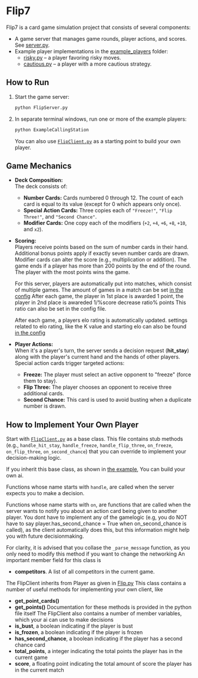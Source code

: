 # Flip7

Flip7 is a card game simulation project that consists of several components:

- A game server that manages game rounds, player actions, and scores. See [server.py](./server.py).
- Example player implementations in the [example_players](./example_players) folder:
  - [risky.py](./example_players/risky.py) – a player favoring risky moves.
  - [cautious.py](./example_players/cautious.py) – a player with a more cautious strategy.

## How to Run

1. Start the game server:
   ```bash
   python FlipServer.py
   ```
2. In separate terminal windows, run one or more of the example players:
   ```bash
   python ExampleCallingStation
   ```
   You can also use [`FlipClient.py`](./FlipClientv.py) as a starting point to build your own player.

## Game Mechanics

- **Deck Composition:**  
  The deck consists of:
  - **Number Cards:** Cards numbered 0 through 12. The count of each card is equal to its value (except for 0 which appears only once).
  - **Special Action Cards:** Three copies each of `"Freeze!"`, `"Flip Three!"`, and `"Second Chance"`.
  - **Modifier Cards:** One copy each of the modifiers (`+2`, `+4`, `+6`, `+8`, `+10`, and `x2`).

- **Scoring:**  
  Players receive points based on the sum of number cards in their hand. Additional bonus points apply if exactly seven number cards are drawn. Modifier cards can alter the score (e.g., multiplication or addition).
  The game ends if a player has more than 200 points by the end of the round. The player with the most points wins the game.

  For this server, players are automatically put into matches, which consist of multiple games.
  The amount of games in a match can be set [in the config](./config.py)
  After each game, the player in 1st place is awarded 1 point, the player in 2nd place is awareded 1/%score decrease ratio% points
  This ratio can also be set in the config file.

  After each game, a players elo rating is automatically updated.
  settings related to elo rating, like the K value and starting elo can also be found [in the config](./config.py)

- **Player Actions:**  
  When it's a player's turn, the server sends a decision request (**hit_stay**) along with the player's current hand and the hands of other players.  
  Special action cards trigger targeted actions:
  - **Freeze:** The player must select an active opponent to "freeze" (force them to stay).
  - **Flip Three:** The player chooses an opponent to receive three additional cards.
  - **Second Chance:** This card is used to avoid busting when a duplicate number is drawn.

## How to Implement Your Own Player

Start with [`FlipClient.py`](./FlipClient.py) as a base class. This file contains stub methods (e.g., `handle_hit_stay`, `handle_freeze`, `handle_flip_three`, `on_freeze`, `on_flip_three`, `on_second_chance`) that you can override to implement your decision-making logic.

If you inherit this base class, as shown in [the example](./ExampleCallingStation.py), You can build your own ai.


Functions whose name starts with `handle`, are called when 
the server expects you to make a decision.

Functions whose name starts with `on`, are functions that are called when the server wants to notify you about an action card being given to another player.
You dont have to implement any of the gamelogic (e.g, you do NOT have to say player.has_second_chance = True when on_second_chance is called), as the client automatically does this, but this information might help you with future decisionmaking.

For clarity, it is advised that you collase the `_parse_message` function, as you only need to modify this method if you want to change the networking 
An important member field for this class is 
* **competitors**. A list of all competitors in the current game.

The FlipClient inherits from Player as given in [Flip.py](./FlipClient.py)
This class contains a number of useful methods for implementing your own client, like
* **get_point_cards()** 
* **get_points()**
Documentation for these methods is provided in the python file itself
The FlipClient also contains a number of member variables, which your ai can use to make decisions
* **is_bust**, a boolean indicating if the player is bust
* **is_frozen**, a boolean indicating if the player is frozen
* **has_second_chance**, a boolean indicating if the player has a second chance card
* **total_points**, a integer indicating the total points the player has in the current game
* **score**, a floating point indicating the total amount of score the player has in the current match